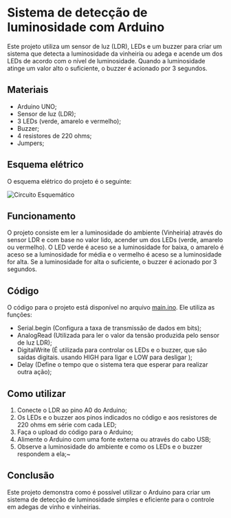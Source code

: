 # Sistema de detecção de luminosidade com Arduino

Este projeto utiliza um sensor de luz (LDR), LEDs e um buzzer para criar um sistema que detecta a luminosidade da vinheiria ou adega e acende um dos LEDs de acordo com o nível de luminosidade. Quando a luminosidade atinge um valor alto o suficiente, o buzzer é acionado por 3 segundos.

## Materiais

- Arduino UNO;
- Sensor de luz (LDR);
- 3 LEDs (verde, amarelo e vermelho);
- Buzzer;
- 4 resistores de 220 ohms;
- Jumpers;



## Esquema elétrico

O esquema elétrico do projeto é o seguinte:

![Circuito Esquemático](https://github.com/devCaiqueWS/sensor-luminosidade/blob/main/circuito.png)

## Funcionamento

O projeto consiste em ler a luminosidade do ambiente (Vinheiria) através do sensor LDR e com base no valor lido, acender um dos LEDs (verde, amarelo ou vermelho). O LED verde é aceso se a luminosidade for baixa, o amarelo é aceso se a luminosidade for média e o vermelho é aceso se a luminosidade for alta. Se a luminosidade for alta o suficiente, o buzzer é acionado por 3 segundos.

## Código

O código para o projeto está disponível no arquivo <a href="https://github.com/devCaiqueWS/sensor-luminosidade/main.ino">main.ino</a>. Ele utiliza as funções:

- Serial.begin (Configura a taxa de transmissão de dados em bits);
- AnalogRead (Utilizada para ler o valor da tensão produzida pelo sensor de luz LDR);
- DigitalWrite (É utilizada para controlar os LEDs e o buzzer, que são saídas digitais. usando HIGH para ligar e LOW para desligar );
- Delay (Define o tempo que o sistema tera que esperar para realizar outra ação);

## Como utilizar

1. Conecte o LDR ao pino A0 do Arduino;  
2. Os LEDs e o buzzer aos pinos indicados no código e aos resistores de 220 ohms em série com cada LED;
3. Faça o upload do código para o Arduino;
4. Alimente o Arduino com uma fonte externa ou através do cabo USB;
5. Observe a luminosidade do ambiente e como os LEDs e o buzzer respondem a ela;~

## Conclusão

Este projeto demonstra como é possível utilizar o Arduino para criar um sistema de detecção de luminosidade simples e eficiente para o controle em adegas de vinho e vinheirias. 
